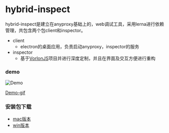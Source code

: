# hybrid-inspect

hybrid-inspect是建立在anyproxy基础上的，web调试工具，采用lerna进行依赖管理，共包含两个包client和inspector。

+ client
    + electron的桌面应用，负责启动anyproxy，inspector的服务
+ inspector
    + 基于[VorlonJS](https://github.com/MicrosoftDX/Vorlonjs)项目并进行深度定制，并且在界面及交互方便进行重构

### demo
![Demo](https://gw.alipayobjects.com/zos/rmsportal/zkWPQcyMBtqdlmttqtIr.png)

[Demo-gif](https://gw.alipayobjects.com/zos/rmsportal/GhEAXLDnVnCebubyCEHl.gif)

### 安装包下载
+ [mac版本](http://p.tb.cn/rmsportal_10842_ProxyVorlon-0.0.2.dmg)
+ [win版本](http://p.tb.cn/rmsportal_10842_ProxyVorlon_20Setup_200.0.2.exe)
